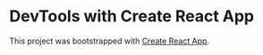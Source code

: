 # DevTools with Create React App

This project was bootstrapped with [Create React App](https://github.com/facebook/create-react-app).
